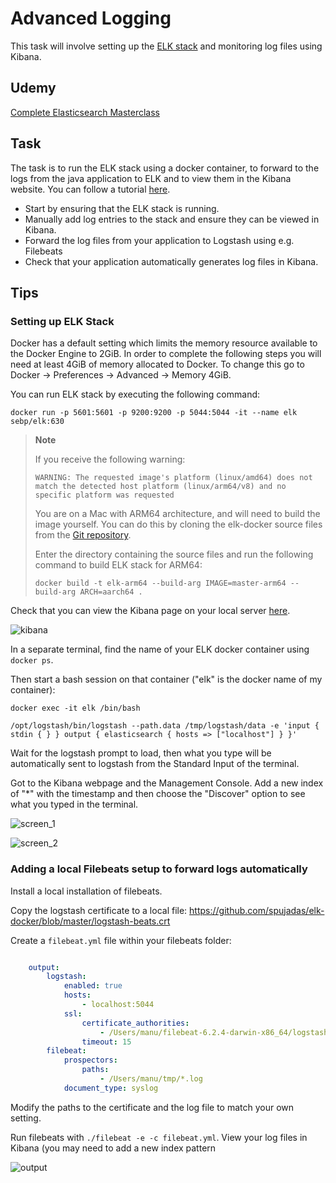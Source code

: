 # Advanced Logging

This task will involve setting up the [ELK stack](https://www.elastic.co/products) and monitoring log files using Kibana.

## Udemy

[Complete Elasticsearch Masterclass](https://capco.udemy.com/course/complete-elasticsearch-masterclass-with-kibana-and-logstash)

## Task

The task is to run the ELK stack using a docker container, to forward to the logs from the java application to ELK and to view them in the Kibana website. You can follow a tutorial [here](https://elk-docker.readthedocs.io).

* Start by ensuring that the ELK stack is running.
* Manually add log entries to the stack and ensure they can be viewed in Kibana.
* Forward the log files from your application to Logstash using e.g. Filebeats
* Check that your application automatically generates log files in Kibana.

## Tips

### Setting up ELK Stack

Docker has a default setting which limits the memory resource available to the Docker Engine to 2GiB. In order to complete the following steps you will need at least 4GiB of memory allocated to Docker. To change this go to Docker -> Preferences -> Advanced -> Memory 4GiB.

You can run ELK stack by executing the following command:

```shell
docker run -p 5601:5601 -p 9200:9200 -p 5044:5044 -it --name elk sebp/elk:630
```

> **Note**
>
> If you receive the following warning: 
> ```shell
> WARNING: The requested image's platform (linux/amd64) does not match the detected host platform (linux/arm64/v8) and no specific platform was requested
> ```
>  
> You are on a Mac with ARM64 architecture, and will need to build the image yourself. You can do this by cloning the elk-docker source files from the [Git repository](https://github.com/spujadas/elk-docker).
> 
> Enter the directory containing the source files and run the following command to build ELK stack for ARM64:
> 
> ```shell
> docker build -t elk-arm64 --build-arg IMAGE=master-arm64 --build-arg ARCH=aarch64 .
> ```

Check that you can view the Kibana page on your local server [here](http://localhost:5601).

![kibana](../attachments/418971732/426442768.png?height=250)

In a separate terminal, find the name of your ELK docker container using `docker ps`.

Then start a bash session on that container ("elk" is the docker name of my container):

```shell
docker exec -it elk /bin/bash

/opt/logstash/bin/logstash --path.data /tmp/logstash/data -e 'input { stdin { } } output { elasticsearch { hosts => ["localhost"] } }'
```

Wait for the logstash prompt to load, then what you type will be automatically sent to logstash from the Standard Input of the terminal.

Got to the Kibana webpage and the Management Console. Add a new index of "\*" with the timestamp and then choose the "Discover" option to see what you typed in the terminal.

![screen_1](../attachments/418971732/426180626.png)

![screen_2](../attachments/418971732/426541077.png)

### Adding a local Filebeats setup to forward logs automatically

Install a local installation of filebeats.

Copy the logstash certificate to a local file: <https://github.com/spujadas/elk-docker/blob/master/logstash-beats.crt>

Create a `filebeat.yml` file within your filebeats folder:

```yaml

    output:
        logstash:
            enabled: true
            hosts:
                - localhost:5044
            ssl:
                certificate_authorities:
                    - /Users/manu/filebeat-6.2.4-darwin-x86_64/logstash-beats.crt
                timeout: 15
        filebeat:
            prospectors:
                paths:
                    - /Users/manu/tmp/*.log
            document_type: syslog
```

Modify the paths to the certificate and the log file to match your own setting.

Run filebeats with `./filebeat -e -c filebeat.yml`.  View your log files in Kibana (you may need to add a new index pattern

![output](../attachments/418971732/426541077.png?height=250)
